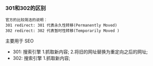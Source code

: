 ### 301和302的区别
```
官方的比较简洁的说明：
301 redirect: 301 代表永久性转移(Permanently Moved)
302 redirect: 302 代表暂时性转移(Temporarily Moved )
```
主要用于 SEO
* 301: 搜索引擎 1.抓取新内容; 2.将旧的网址替换为重定向之后的网址;
* 302: 搜索引擎 1.抓取新内容;